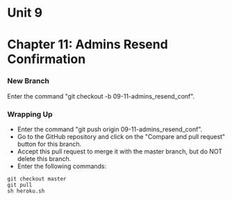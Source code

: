 # Unit 9
# Chapter 11: Admins Resend Confirmation

### New Branch
Enter the command "git checkout -b 09-11-admins_resend_conf".

### Wrapping Up
* Enter the command "git push origin 09-11-admins_resend_conf".
* Go to the GitHub repository and click on the "Compare and pull request" button for this branch.
* Accept this pull request to merge it with the master branch, but do NOT delete this branch.
* Enter the following commands:
```
git checkout master
git pull
sh heroku.sh
```

